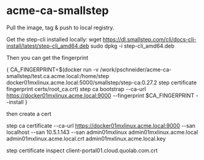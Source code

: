 # acme-ca-smallstep

Pull the image, tag & push to local registry.

Get the step-cli installed locally:
  wget https://dl.smallstep.com/cli/docs-cli-install/latest/step-cli_amd64.deb
  sudo dpkg -i step-cli_amd64.deb

Then you can get the fingerprint

{
  CA_FINGERPRINT=$(docker run -v /work/pschneider/acme-ca-smallstep/test.ca.acme.local:/home/step docker01mxlinux.acme.local:5000/smallstep/step-ca:0.27.2 step certificate fingerprint certs/root_ca.crt)
  step ca bootstrap --ca-url https://docker01mxlinux.acme.local:9000 --fingerprint $CA_FINGERPRINT --install
}

then create a cert

step ca certificate --ca-url https://docker01mxlinux.acme.local:9000 --san localhost --san 10.5.1.143 --san admin01mxlinux admin01mxlinux.acme.local admin01mxlinux.acme.local.crt admin01mxlinux.acme.local.key

step certificate inspect client-portal01.cloud.quolab.com.crt


